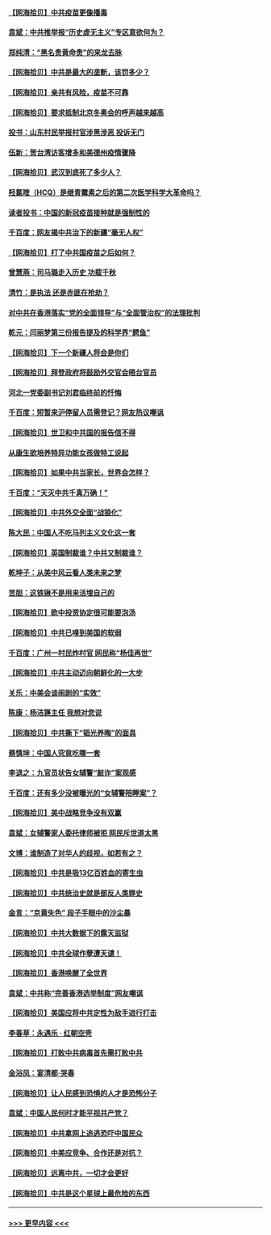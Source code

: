 #### [【网海拾贝】中共疫苗更像播毒](../pages/nsc993/n12876631.md?t=04141502) 
#### [袁斌：中共推举报“历史虚无主义”专区意欲何为？](../pages/nsc993/n12876530.md?t=04141502) 
#### [郑纯清：“黑名贵黄命贵”的来龙去脉](../pages/nsc993/n12875589.md?t=04141502) 
#### [【网海拾贝】中共是最大的垄断，该罚多少？](../pages/nsc993/n12874006.md?t=04141502) 
#### [【网海拾贝】亲共有风险，疫苗不可靠](../pages/nsc993/n12872224.md?t=04141502) 
#### [【网海拾贝】要求抵制北京冬奥会的呼声越来越高](../pages/nsc993/n12868962.md?t=04141502) 
#### [投书：山东村民举报村官涉黑涉恶 投诉无门](../pages/nsc993/n12869726.md?t=04141502) 
#### [伍新：贺台湾访客增多和美德州疫情骤降](../pages/nsc993/n12865651.md?t=04141502) 
#### [【网海拾贝】武汉到底死了多少人？](../pages/nsc993/n12863707.md?t=04141502) 
#### [羟氯喹（HCQ）是继青霉素之后的第二次医学科学大革命吗？](../pages/nsc993/n12638564.md?t=04141502) 
#### [读者投书：中国的新冠疫苗接种就是强制性的](../pages/nsc993/n12859932.md?t=04141502) 
#### [千百度：网友揭中共治下的新疆“毫无人权”](../pages/nsc993/n12858385.md?t=04141502) 
#### [【网海拾贝】打了中共国疫苗之后如何？](../pages/nsc993/n12857866.md?t=04141502) 
#### [曾慧燕：司马璐走入历史 功载千秋](../pages/nsc993/n12856996.md?t=04141502) 
#### [清竹：是执法 还是赤匪在抢劫？](../pages/nsc993/n12856952.md?t=04141502) 
#### [对中共在香港落实“党的全面领导”与“全面管治权”的法理批判](../pages/nsc993/n12856929.md?t=04141502) 
#### [乾元：闫丽梦第三份报告提及的科学界“鳄鱼”](../pages/nsc993/n12855985.md?t=04141502) 
#### [【网海拾贝】下一个新疆人将会是你们](../pages/nsc993/n12855864.md?t=04141502) 
#### [【网海拾贝】拜登政府将鼓励外交官会晤台官员](../pages/nsc993/n12853615.md?t=04141502) 
#### [河北一党委副书记刘君临终前的忏悔](../pages/nsc993/n12849420.md?t=04141502) 
#### [千百度：短暂来沪停留人员需登记？网友热议嘲讽](../pages/nsc993/n12853497.md?t=04141502) 
#### [【网海拾贝】世卫和中共国的报告信不得](../pages/nsc993/n12850902.md?t=04141502) 
#### [从康生欲培养特异功能女孩做特工说起](../pages/nsc993/n12849289.md?t=04141502) 
#### [【网海拾贝】如果中共当家长，世界会怎样？](../pages/nsc993/n12848436.md?t=04141502) 
#### [千百度：“天灭中共千真万确！”](../pages/nsc993/n12845659.md?t=04141502) 
#### [【网海拾贝】中共外交全面“战狼化”](../pages/nsc993/n12845607.md?t=04141502) 
#### [陈大民：中国人不吃马列主义文化这一套](../pages/nsc993/n12842496.md?t=04141502) 
#### [【网海拾贝】英国制裁谁？中共又制裁谁？](../pages/nsc993/n12840909.md?t=04141502) 
#### [乾坤子：从美中风云看人类未来之梦](../pages/nsc993/n12840590.md?t=04141502) 
#### [苦胆：这铁锹不是用来活埋自己的](../pages/nsc993/n12839512.md?t=04141502) 
#### [【网海拾贝】欧中投资协定很可能要泡汤](../pages/nsc993/n12835122.md?t=04141502) 
#### [【网海拾贝】中共已嗅到美国的软弱](../pages/nsc993/n12832411.md?t=04141502) 
#### [千百度：广州一村民炸村官 网民称“杨佳再世”](../pages/nsc993/n12832380.md?t=04141502) 
#### [【网海拾贝】中共主动迈向朝鲜化的一大步](../pages/nsc993/n12829887.md?t=04141502) 
#### [关乐：中美会谈闹剧的“实效”](../pages/nsc993/n12826698.md?t=04141502) 
#### [陈康：杨洁篪主任  我想对您说](../pages/nsc993/n12826609.md?t=04141502) 
#### [【网海拾贝】中共撕下“韬光养晦”的面具](../pages/nsc993/n12826459.md?t=04141502) 
#### [蔡慎坤：中国人究竟吃哪一套](../pages/nsc993/n12826010.md?t=04141502) 
#### [李退之：九官员状告女辅警“敲诈”案观感](../pages/nsc993/n12823984.md?t=04141502) 
#### [千百度：还有多少没被曝光的“女辅警陪睡案”？](../pages/nsc993/n12822136.md?t=04141502) 
#### [【网海拾贝】美中战略竞争没有双赢](../pages/nsc993/n12822105.md?t=04141502) 
#### [袁斌：女辅警家人委托律师被拒 网民斥世道太黑](../pages/nsc993/n12822004.md?t=04141502) 
#### [文博：谁制造了对华人的歧视，如若有之？](../pages/nsc993/n12821635.md?t=04141502) 
#### [【网海拾贝】中共是吸13亿百姓血的寄生虫](../pages/nsc993/n12819191.md?t=04141502) 
#### [【网海拾贝】中共统治史就是部反人类罪史](../pages/nsc993/n12816738.md?t=04141502) 
#### [金言：“京黄失色” 段子手眼中的沙尘暴](../pages/nsc993/n12815700.md?t=04141502) 
#### [【网海拾贝】中共大数据下的露天监狱](../pages/nsc993/n12811075.md?t=04141502) 
#### [【网海拾贝】中共全球作孽遭天谴！](../pages/nsc993/n12810258.md?t=04141502) 
#### [【网海拾贝】香港唤醒了全世界](../pages/nsc993/n12809100.md?t=04141502) 
#### [袁斌：中共称“完善香港选举制度”网友嘲讽](../pages/nsc993/n12808994.md?t=04141502) 
#### [【网海拾贝】美国应将中共定性为敌手进行打击](../pages/nsc993/n12806870.md?t=04141502) 
#### [李春草：永遇乐 · 红朝空壳](../pages/nsc993/n12805365.md?t=04141502) 
#### [【网海拾贝】打败中共病毒首先需打败中共](../pages/nsc993/n12803930.md?t=04141502) 
#### [金浴凤：宴清都‧哭春](../pages/nsc993/n12801601.md?t=04141502) 
#### [【网海拾贝】让人民感到恐惧的人才是恐怖分子](../pages/nsc993/n12799347.md?t=04141502) 
#### [袁斌：中国人民何时才能平视共产党？](../pages/nsc993/n12799306.md?t=04141502) 
#### [【网海拾贝】中共拿网上追逃恐吓中国民众](../pages/nsc993/n12796905.md?t=04141502) 
#### [【网海拾贝】中美应竞争、合作还是对抗？](../pages/nsc993/n12794675.md?t=04141502) 
#### [【网海拾贝】远离中共，一切才会更好](../pages/nsc993/n12793572.md?t=04141502) 
#### [【网海拾贝】中共是这个星球上最危险的东西](../pages/nsc993/n12791400.md?t=04141502) 

----
#### [ >>> 更早内容 <<< ](../indexes/nsc993-earlier.md)
